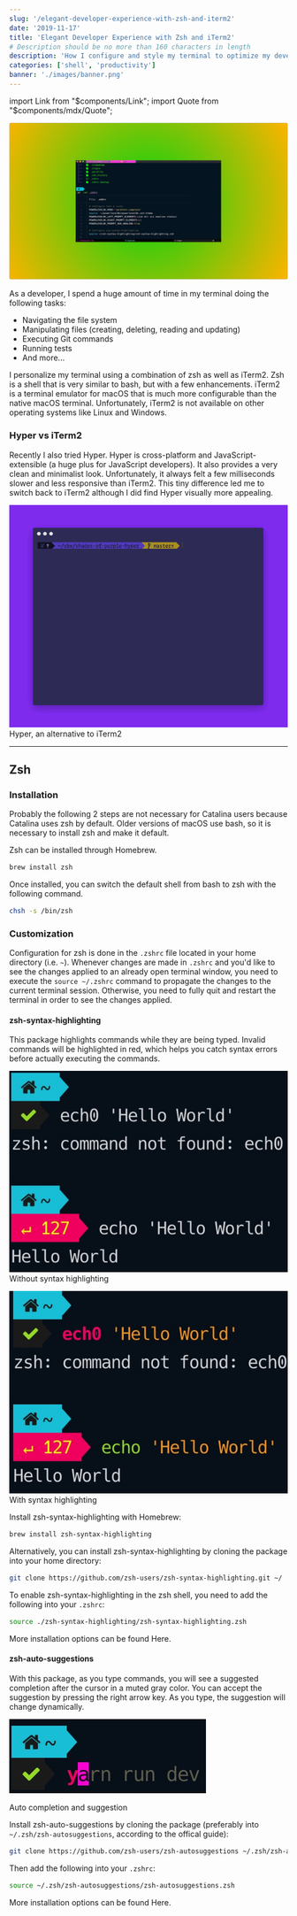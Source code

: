 ```yaml
---
slug: '/elegant-developer-experience-with-zsh-and-iterm2'
date: '2019-11-17'
title: 'Elegant Developer Experience with Zsh and iTerm2'
# Description should be no more than 160 characters in length
description: 'How I configure and style my terminal to optimize my development workflow'
categories: ['shell', 'productivity']
banner: './images/banner.png'
---
```


import Link from "$components/Link";
import Quote from "$components/mdx/Quote";

![banner](./images/banner.png)

As a developer, I spend a huge amount of time in my terminal doing the following tasks:

- Navigating the file system
- Manipulating files (creating, deleting, reading and updating)
- Executing Git commands
- Running tests
- And more...

I personalize my terminal using a combination of <Link to="https://www.zsh.org/">zsh</Link> 
as well as <Link to="https://https://iterm2.com/">iTerm2</Link>. Zsh is a shell that is very similar to bash, but with <Link to="https://stackabuse.com/zsh-vs-bash/">a few enhancements</Link>. iTerm2 is a terminal emulator for macOS that is much more configurable than the native macOS terminal. Unfortunately, iTerm2 is not available on other operating systems like Linux and Windows.

### Hyper vs iTerm2

Recently I also tried <Link to="https://hyper.is/">Hyper</Link>. Hyper is cross-platform and JavaScript-extensible (a huge plus for JavaScript developers). It also provides a very clean and minimalist look. Unfortunately, it always felt a few milliseconds slower and less responsive than iTerm2. This tiny difference led me to switch back to iTerm2 although I did find Hyper visually more appealing.

![hyper](./images/hyper.gif)
<span class="caption">Hyper, an alternative to iTerm2</span>

---

## Zsh

### Installation 

Probably the following 2 steps are not necessary for Catalina users because Catalina uses zsh by default. Older versions of macOS use bash, so it is necessary to install zsh and make it default.

Zsh can be installed through <Link to="https://brew.sh/">Homebrew</Link>. 

```bash
brew install zsh
```

Once installed, you can switch the default shell from bash to zsh with the following command. 

```bash
chsh -s /bin/zsh
```

### Customization

Configuration for zsh is done in the `.zshrc` file located in your home directory (i.e. `~`). Whenever changes are made in `.zshrc` and you'd like to see the changes applied to an already open terminal window, you need to execute the `source ~/.zshrc` command to propagate the changes to the current terminal session. Otherwise, you need to fully quit and restart the terminal in order to see the changes applied.

#### zsh-syntax-highlighting

<Link to="https://github.com/zsh-users/zsh-syntax-highlighting">This package</Link> highlights commands while they are being typed. Invalid commands will be highlighted in red, which helps you catch syntax errors before actually executing the commands.

![without-highlighting](./images/without-highlighting.jpg)
<span class="caption">Without syntax highlighting</span>

![with-highlighting](./images/with-highlighting.jpg)
<span class="caption">With syntax highlighting</span>

Install zsh-syntax-highlighting with Homebrew:

```bash
brew install zsh-syntax-highlighting
```

Alternatively, you can install zsh-syntax-highlighting by cloning the package into your home directory:

```bash
git clone https://github.com/zsh-users/zsh-syntax-highlighting.git ~/
```

To enable zsh-syntax-highlighting in the zsh shell, you need to add the following into your `.zshrc`:

```bash
source ./zsh-syntax-highlighting/zsh-syntax-highlighting.zsh
```

More installation options can be found <Link to="https://github.com/zsh-users/zsh-syntax-highlighting/blob/master/INSTALL.md">Here</Link>.

#### zsh-auto-suggestions
With <Link to="https://github.com/zsh-users/zsh-autosuggestions/">this package</Link>, as you type commands, you will see a suggested completion after the cursor in a muted gray color. You can accept the suggestion by pressing the right arrow key. As you type, the suggestion will change dynamically.

![auto-suggestions](./images/auto-suggestions.jpg)

<span class="caption">Auto completion and suggestion</span>

Install zsh-auto-suggestions by cloning the package (preferably into `~/.zsh/zsh-autosuggestions`, according to the offical guide):

```bash
git clone https://github.com/zsh-users/zsh-autosuggestions ~/.zsh/zsh-autosuggestions
```

Then add the following into your `.zshrc`:

```bash
source ~/.zsh/zsh-autosuggestions/zsh-autosuggestions.zsh
```

More installation options can be found <Link to="https://github.com/zsh-users/zsh-autosuggestions/blob/master/INSTALL.md">Here</Link>.